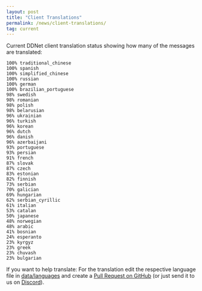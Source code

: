 ```yaml
---
layout: post
title: "Client Translations"
permalink: /news/client-translations/
tag: current
---
```


Current DDNet client translation status showing how many of the messages are translated:

```
100% traditional_chinese
100% spanish
100% simplified_chinese
100% russian
100% german
100% brazilian_portuguese
98% swedish
98% romanian
98% polish
98% belarusian
96% ukrainian
96% turkish
96% korean
96% dutch
96% danish
96% azerbaijani
93% portuguese
93% persian
91% french
87% slovak
87% czech
83% estonian
82% finnish
73% serbian
70% galician
69% hungarian
62% serbian_cyrillic
61% italian
53% catalan
50% japanese
48% norwegian
48% arabic
41% bosnian
24% esperanto
23% kyrgyz
23% greek
23% chuvash
23% bulgarian
```

If you want to help translate: For the translation edit the respective language file in [data/languages](https://github.com/ddnet/ddnet/tree/master/data/languages) and create a [Pull Request on GitHub](https://github.com/ddnet/ddnet/) (or just send it to us on [Discord](/discord/)).
